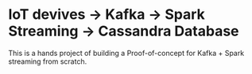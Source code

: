 # IoT devives -> Kafka -> Spark Streaming -> Cassandra Database

This is a hands project of building a Proof-of-concept for Kafka + Spark streaming from scratch. 

                      
